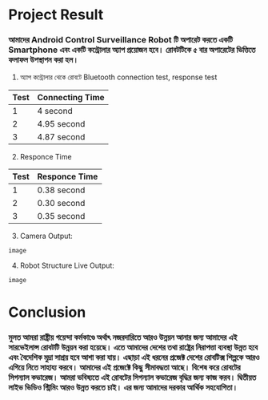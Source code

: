 # Project Result

### আমাদের Android Control Surveillance Robot টি অপারেট করতে একটি Smartphone এবং একটি কন্ট্রোলার অ্যাপ প্রয়োজন হবে। রোবটটিকে ৫ বার অপারেটের ভিত্তিতে ফলাফল উপস্থাপন করা হল।


1) অ্যাপ কন্ট্রোলার থেকে রোবটে Bluetooth connection test, response test

| Test | Connecting Time |
| :-------- | :------- |
| 1 | 4 second |
| 2 | 4.95 second |
| 3 | 4.87 second |

2) Responce Time

| Test | Responce Time |
| :-------- | :------- |
| 1 | 0.38 second |
| 2 | 0.30 second |
| 3 | 0.35 second |

3) Camera Output:
```
image
```

4) Robot Structure Live Output:
```
image
```



# Conclusion
### মুলত আমরা রাষ্ট্রীয় গয়েন্দা কর্মকাণ্ডে অর্থাৎ নজরদারিতে আরও উন্নয়ন আনার জন্য আমাদের এই সারভেইলান্স রোবটটি উন্নয়ন করা হয়েছে। এতে আমাদের দেশের তথা রাষ্ট্রের নিরাপত্তা ব্যবস্থা উন্নত হবে এবং বৈদেশিক মুদ্রা সাশ্রয় হবে আশা করা যায়। এছাড়া এই ধরনের প্রজেক্ট দেশের রোবটিক্স শিল্পকে আরও এগিয়ে নিতে সাহায্য করবে। আমাদের এই প্রজেক্টে কিছু সীমাবদ্ধতা আছে। বিশেষ করে রোবটের সিগন্যাল কভারেজ। আমরা ভবিষ্যতে এই রোবটের সিগন্যাল কভারেজ বৃদ্ধির জন্য কাজ করব। দ্বিতীয়ত লাইভ ভিডিও স্ট্রিমিং আরও উন্নত করতে চাই। এর জন্য আমাদের দরকার আর্থিক সহযোগিতা।